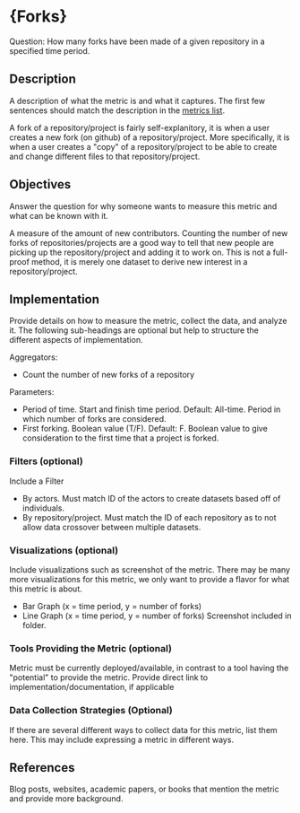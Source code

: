 # {Forks}

Question: How many forks have been made of a given repository in a specified time period.

## Description
A description of what the metric is and what it captures.
The first few sentences should match the description in the [metrics list](../activity-metrics-list.md).

A fork of a repository/project is fairly self-explanitory, it is when a user creates a new fork (on github) of a repository/project. More specifically, it is when a user creates a "copy" of a repository/project to be able to create and change different files to that repository/project.

## Objectives
Answer the question for why someone wants to measure this metric and what can be known with it.

A measure of the amount of new contributors. Counting the number of new forks of repositories/projects are a good way to tell that new people are picking up the repository/project and adding it to work on. This is not a full-proof method, it is merely one dataset to derive new interest in a repository/project.

## Implementation
Provide details on how to measure the metric, collect the data, and analyze it. The following sub-headings are optional but help to structure the different aspects of implementation.

Aggregators:
- Count the number of new forks of a repository

Parameters:
- Period of time. Start and finish time period. Default: All-time. Period in which number of forks are considered.
- First forking. Boolean value (T/F). Default: F. Boolean value to give consideration to the first time that a project is forked.

### Filters (optional)
Include a Filter

- By actors. Must match ID of the actors to create datasets based off of individuals.
- By repository/project. Must match the ID of each repository as to not allow data crossover between multiple datasets.

### Visualizations (optional)
Include visualizations such as screenshot of the metric. There may be many more visualizations for this metric, we only want to provide a flavor for what this metric is about.

- Bar Graph (x = time period, y = number of forks)
- Line Graph (x = time period, y = number of forks)
Screenshot included in folder.

### Tools Providing the Metric (optional)
Metric must be currently deployed/available, in contrast to a tool having the "potential" to provide the metric. Provide direct link to implementation/documentation, if applicable

### Data Collection Strategies (Optional)
If there are several different ways to collect data for this metric, list them here.
This may include expressing a metric in different ways.

## References
Blog posts, websites, academic papers, or books that mention the metric and provide more background.
